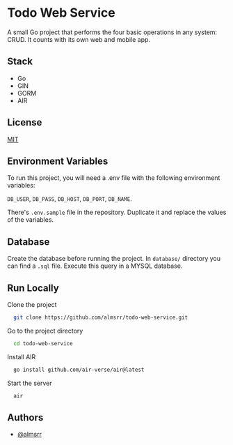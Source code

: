 
# Todo Web Service

A small Go project that performs the four basic operations in any system: CRUD. It counts with its own web and mobile app.

## Stack

- Go
- GIN
- GORM
- AIR

## License

[MIT](https://choosealicense.com/licenses/mit/)

## Environment Variables

To run this project, you will need a .env file with the following environment variables:

`DB_USER`, `DB_PASS`, `DB_HOST`, `DB_PORT`, `DB_NAME`.

There's `.env.sample` file in the repository. Duplicate it and replace the values of the variables.

## Database

Create the database before running the project. In `database/` directory you can find a `.sql` file. Execute this query in a MYSQL database.

## Run Locally

Clone the project

```bash
  git clone https://github.com/almsrr/todo-web-service.git
```

Go to the project directory

```bash
  cd todo-web-service
```

Install AIR

```bash
  go install github.com/air-verse/air@latest
```

Start the server

```bash
  air
```

## Authors

- [@almsrr](https://www.github.com/almsrr)
